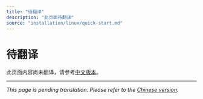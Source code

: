 ```yaml
---
title: "待翻译"
description: "此页面待翻译"
source: "installation/linux/quick-start.md"
---
```


# 待翻译

此页面内容尚未翻译，请参考[中文版本](../../zh/installation/linux/quick-start.md)。

---

*This page is pending translation. Please refer to the [Chinese version](../../zh/installation/linux/quick-start.md).*
